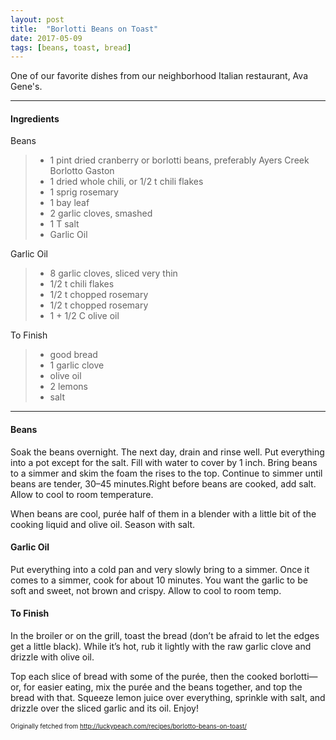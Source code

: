 ```yaml
---
layout: post
title:  "Borlotti Beans on Toast"
date: 2017-05-09
tags: [beans, toast, bread]
---
```


One of our favorite dishes from our neighborhood Italian restaurant, Ava Gene's.

---

#### Ingredients

Beans
> * 1 pint dried cranberry or borlotti beans, preferably Ayers Creek Borlotto Gaston
> * 1 dried whole chili, or 1/2 t chili flakes
> * 1 sprig rosemary
> * 1 bay leaf
> * 2 garlic cloves, smashed
> * 1 T salt
> * Garlic Oil

Garlic Oil
> * 8 garlic cloves, sliced very thin
> * 1/2 t chili flakes
> * 1/2 t chopped rosemary
> * 1/2 t chopped rosemary
> * 1 + 1/2 C olive oil

To Finish
> * good bread
> * 1 garlic clove
> * olive oil
> * 2 lemons
> * salt

---

#### Beans
Soak the beans overnight. The next day, drain and rinse well. Put everything into a pot except for the salt. Fill with water to cover by 1 inch. Bring beans to a simmer and skim the foam the rises to the top. Continue to simmer until beans are tender, 30–45 minutes.Right before beans are cooked, add salt. Allow to cool to room temperature.

When beans are cool, purée half of them in a blender with a little bit of the cooking liquid and olive oil. Season with salt.

#### Garlic Oil
Put everything into a cold pan and very slowly bring to a simmer. Once it comes to a simmer, cook for about 10 minutes. You want the garlic to be soft and sweet, not brown and crispy. Allow to cool to room temp.

#### To Finish
In the broiler or on the grill, toast the bread (don’t be afraid to let the edges get a little black). While it’s hot, rub it lightly with the raw garlic clove and drizzle with olive oil.

Top each slice of bread with some of the purée, then the cooked borlotti—or, for easier eating, mix the purée and the beans together, and top the bread with that. Squeeze lemon juice over everything, sprinkle with salt, and drizzle over the sliced garlic and its oil. Enjoy!

<font size=1>Originally fetched from http://luckypeach.com/recipes/borlotto-beans-on-toast/

